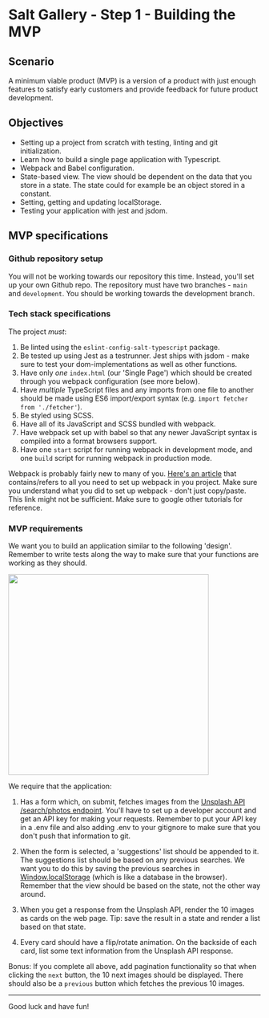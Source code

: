 # Salt Gallery - Step 1 - Building the MVP

## Scenario

A minimum viable product (MVP) is a version of a product with just enough features to satisfy early customers and provide feedback for future product development.

## Objectives

- Setting up a project from scratch with testing, linting and git initialization.
- Learn how to build a single page application with Typescript.
- Webpack and Babel configuration.
- State-based view. The view should be dependent on the data that you store in a state. The state could for example be an object stored in a constant.
- Setting, getting and updating localStorage.
- Testing your application with jest and jsdom.

## MVP specifications

### Github repository setup

You will not be working towards our repository this time. Instead, you'll set up your own Github repo. The repository must have two branches - `main` and `development`. You should be working towards the development branch.

### Tech stack specifications

The project _must_:

1. Be linted using the `eslint-config-salt-typescript` package.
2. Be tested up using Jest as a testrunner. Jest ships with jsdom - make sure to test your dom-implementations as well as other functions.
3. Have only _one_ `index.html` (our 'Single Page') which should be created through you webpack configuration (see more below).
4. Have _multiple_ TypeScript files and any imports from one file to another should be made using ES6 import/export syntax (e.g. `import fetcher from './fetcher'`).
5. Be styled using SCSS.
6. Have all of its JavaScript and SCSS bundled with webpack.
7. Have webpack set up with babel so that any newer JavaScript syntax is compiled into a format browsers support.
8. Have one `start` script for running webpack in development mode, and one `build` script for running webpack in production mode.

Webpack is probably fairly new to many of you. [Here's an article](https://www.taniarascia.com/how-to-use-webpack/) that contains/refers to all you need to set up webpack in you project. Make sure you understand what you did to set up webpack - don't just copy/paste. This link might not be sufficient. Make sure to google other tutorials for reference.

### MVP requirements

We want you to build an application similar to the following 'design'. Remember to write tests along the way to make sure that your functions are working as they should.

<img src="design.jpg" height="400px" object-fit="contain"/>

We require that the application:

1. Has a form which, on submit, fetches images from the [Unsplash API /search/photos endpoint](https://unsplash.com/documentation#search-photos). You'll have to set up a developer account and get an API key for making your requests. Remember to put your API key in a .env file and also adding .env to your gitignore to make sure that you don't push that information to git.

2. When the form is selected, a 'suggestions' list should be appended to it. The suggestions list should be based on any previous searches. We want you to do this by saving the previous searches in [Window.localStorage](https://developer.mozilla.org/en-US/docs/Web/API/Window/localStorage) (which is like a database in the browser). Remember that the view should be based on the state, not the other way around.

3. When you get a response from the Unsplash API, render the 10 images as cards on the web page. Tip: save the result in a state and render a list based on that state.

4. Every card should have a flip/rotate animation. On the backside of each card, list some text information from the Unsplash API response.

Bonus: If you complete all above, add pagination functionality so that when clicking the `next` button, the 10 next images should be displayed. There should also be a `previous` button which fetches the previous 10 images.

---

Good luck and have fun!
